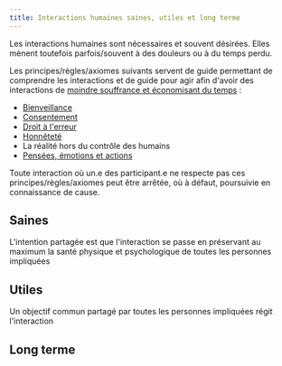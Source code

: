 ```yaml
---
title: Interactions humaines saines, utiles et long terme
---
```


Les interactions humaines sont nécessaires et souvent désirées. Elles mènent toutefois parfois/souvent à des douleurs ou à du temps perdu.

Les principes/règles/axiomes suivants servent de guide permettant de comprendre les interactions et de guide pour agir afin d'avoir des interactions de [moindre souffrance et économisant du temps](objectifs.md) :
- [Bienveillance](bienveillance.md) 
- [Consentement](consentement.md)
- [Droit à l'erreur](droit-a-l-erreur.md)
- [Honnêteté](honnetete.md)
- La réalité hors du contrôle des humains
- [Pensées, émotions et actions](pensees-emotions-actions.md)

Toute interaction où un.e des participant.e ne respecte pas ces principes/règles/axiomes peut être arrêtée, où à défaut, poursuivie en connaissance de cause.


## Saines

L'intention partagée est que l'interaction se passe en préservant au maximum la santé physique et psychologique de toutes les personnes impliquées


## Utiles

Un objectif commun partagé par toutes les personnes impliquées régit l'interaction


## Long terme



